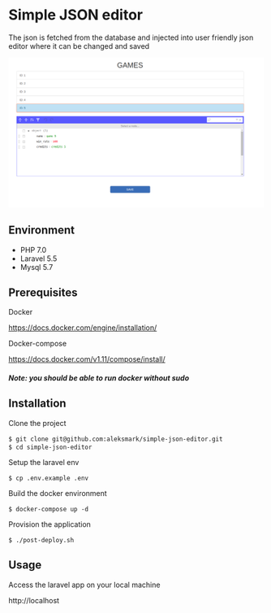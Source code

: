 # Simple JSON editor #

The json is fetched from the database and injected into user friendly json editor where it can be changed and saved

![alt text](https://github.com/aleksmark/simple-json-editor/blob/master/public/screen.png)

## Environment

- PHP 7.0
- Laravel 5.5
- Mysql 5.7

## Prerequisites

Docker

https://docs.docker.com/engine/installation/

Docker-compose

https://docs.docker.com/v1.11/compose/install/

##### Note: you should be able to run docker without sudo

## Installation

Clone the project
```
$ git clone git@github.com:aleksmark/simple-json-editor.git
$ cd simple-json-editor
```

Setup the laravel env
```
$ cp .env.example .env
```

Build the docker environment
```
$ docker-compose up -d
```

Provision the application
```
$ ./post-deploy.sh
```

## Usage

Access the laravel app on your local machine

http://localhost
